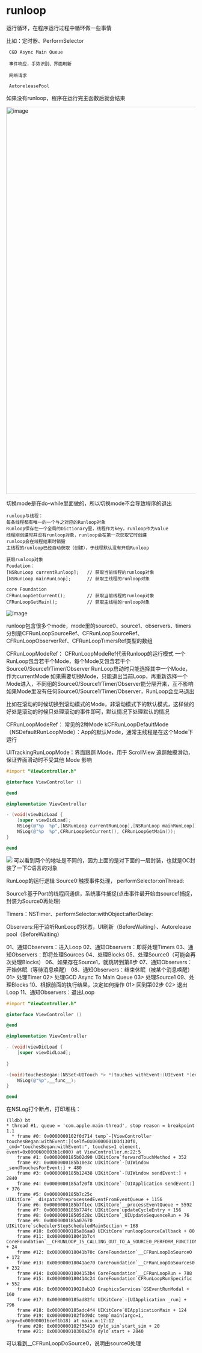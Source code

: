 # runloop

运行循环，在程序运行过程中循环做一些事情

比如：定时器、PerformSelector
     
     CGD Async Main Queue
     
     事件响应，手势识别、界面刷新
     
     网络请求
     
     AutoreleasePool
     
     
     
如果没有runloop，程序在运行完主函数后就会结束

<img width="1028" alt="image" src="https://github.com/user-attachments/assets/0becb24f-278b-4cf9-8c4b-5df581d6efa8" />


切换mode是在do-while里面做的，所以切换mode不会导致程序的退出



~~~text
runloop与线程：
每条线程都有唯一的一个与之对应的Runloop对象
Runloop保存在一个全局的Dictionary里，线程作为key，runloop作为value
线程刚创建时并没有runloop对象，runloop会在第一次获取它时创建
runloop会在线程结束时销毁
主线程的runloop已经自动获取（创建），子线程默认没有开启Runloop
~~~



~~~text
获取runloop对象
Foudation：
[NSRunLoop currentRunloop];   // 获取当前线程的runloop对象
[NSRunLoop mainRunLoop];      // 获取主线程的runloop对象

core Foundation
CFRunLoopGetCurrent();        // 获取当前线程的runloop对象
CFRunLoopGetMain();           // 获取主线程的runloop对象
~~~


![image](https://github.com/user-attachments/assets/f5c6c54a-c1a2-45ef-bd6d-0689ad084d56)


runloop包含很多个mode，mode里的source0、source1、observers、timers分别是CFRunLoopSourceRef、CFRunLoopSourceRef、CFRunLoopObserverRef、CFRunLoopTimersRef类型的数组



CFRunLoopModeRef：
CFRunLoopModeRef代表Runloop的运行模式
一个RunLoop包含若干个Mode，每个Mode又包含若干个Source0/Source1/Timer/Observer
RunLoop启动时只能选择其中一个Mode，作为currentMode
如果需要切换Mode，只能退出当前Loop，再重新选择一个Mode进入，不同组的Source0/Source1/Timer/Observer能分隔开来，互不影响
如果Mode里没有任何Source0/Source1/Timer/Observer，RunLoop会立马退出


比如在滚动的时候切换到滚动模式的Mode，非滚动模式下的默认模式，这样做的好处是滚动的时候只处理滚动的事件即可，默认情况下处理默认的情况



CFRunLoopModeRef：
常见的2种Mode
kCFRunLoopDefaultMode（NSDefaultRunLoopMode）：App的默认Mode，通常主线程是在这个Mode下运行

UITrackingRunLoopMode：界面跟踪 Mode，用于 ScrollView 追踪触摸滑动，保证界面滑动时不受其他 Mode 影响



~~~objective-c
#import "ViewController.h"

@interface ViewController ()

@end

@implementation ViewController

- (void)viewDidLoad {
    [super viewDidLoad];
    NSLog(@"%p  %p",[NSRunLoop currentRunLoop],[NSRunLoop mainRunLoop]);
    NSLog(@"%p  %p",CFRunLoopGetCurrent(), CFRunLoopGetMain());
}

@end

~~~
![](assets/17383112868628.jpg)
可以看到两个的地址是不同的，因为上面的是对下面的一层封装，也就是OC封装了一下C语言的对象



RunLoop的运行逻辑
Source0:触摸事件处理， performSelector:onThread:

Source1:基于Port的线程间通信，系统事件捕捉(点击事件最开始由source1捕捉，封装为Source0再处理)

Timers：NSTimer、performSelector:withObject:afterDelay:

Observers:用于监听RunLoop的状态，UI刷新（BeforeWaiting）、Autorelease pool（BeforeWaiting）

01、通知Observers：进入Loop
02、通知Observers：即将处理Timers
03、通知Observers：即将处理Sources
04、处理Blocks
05、处理Source0（可能会再次处理Blocks）
06、如果存在Source1，就跳转到第8步
07、通知Observers：开始休眠（等待消息唤醒）
08、通知Observers：结束休眠（被某个消息唤醒）
    01> 处理Timer
    02> 处理GCD Async To Main Queue
    03> 处理Source1
09、处理Blocks
10、根据前面的执行结果，决定如何操作
    01> 回到第02步
    02> 退出Loop
11、通知Observers：退出Loop


~~~objective-c
#import "ViewController.h"

@interface ViewController ()

@end

@implementation ViewController

- (void)viewDidLoad {
    [super viewDidLoad];
    
}

-(void)touchesBegan:(NSSet<UITouch *> *)touches withEvent:(UIEvent *)event {
    NSLog(@"%p",__func__);
}

@end

~~~
在NSLog打个断点，打印堆栈：
~~~text
(lldb) bt
* thread #1, queue = 'com.apple.main-thread', stop reason = breakpoint 1.1
  * frame #0: 0x0000000102f0d714 temp`-[ViewController touchesBegan:withEvent:](self=0x0000000103d130f0, _cmd="touchesBegan:withEvent:", touches=1 element, event=0x0000600003b1c000) at ViewController.m:22:5
    frame #1: 0x0000000185b02d90 UIKitCore`forwardTouchMethod + 352
    frame #2: 0x0000000185b10e3c UIKitCore`-[UIWindow _sendTouchesForEvent:] + 480
    frame #3: 0x0000000185b12438 UIKitCore`-[UIWindow sendEvent:] + 2840
    frame #4: 0x0000000185af20f8 UIKitCore`-[UIApplication sendEvent:] + 376
    frame #5: 0x0000000185b7c25c UIKitCore`__dispatchPreprocessedEventFromEventQueue + 1156
    frame #6: 0x0000000185b7f1ec UIKitCore`__processEventQueue + 5592
    frame #7: 0x0000000185b774fc UIKitCore`updateCycleEntry + 156
    frame #8: 0x000000018505d28c UIKitCore`_UIUpdateSequenceRun + 76
    frame #9: 0x0000000185a07670 UIKitCore`schedulerStepScheduledMainSection + 168
    frame #10: 0x0000000185a06aa8 UIKitCore`runloopSourceCallback + 80
    frame #11: 0x000000018041b7c4 CoreFoundation`__CFRUNLOOP_IS_CALLING_OUT_TO_A_SOURCE0_PERFORM_FUNCTION__ + 24
    frame #12: 0x000000018041b70c CoreFoundation`__CFRunLoopDoSource0 + 172
    frame #13: 0x000000018041ae70 CoreFoundation`__CFRunLoopDoSources0 + 232
    frame #14: 0x00000001804153b4 CoreFoundation`__CFRunLoopRun + 788
    frame #15: 0x0000000180414c24 CoreFoundation`CFRunLoopRunSpecific + 552
    frame #16: 0x000000019020ab10 GraphicsServices`GSEventRunModal + 160
    frame #17: 0x0000000185ad82fc UIKitCore`-[UIApplication _run] + 796
    frame #18: 0x0000000185adc4f4 UIKitCore`UIApplicationMain + 124
    frame #19: 0x0000000102f0d9dc temp`main(argc=1, argv=0x000000016cef1b18) at main.m:17:12
    frame #20: 0x0000000102f35410 dyld_sim`start_sim + 20
    frame #21: 0x000000010300a274 dyld`start + 2840
~~~
可以看到__CFRunLoopDoSource0，说明由source0处理




